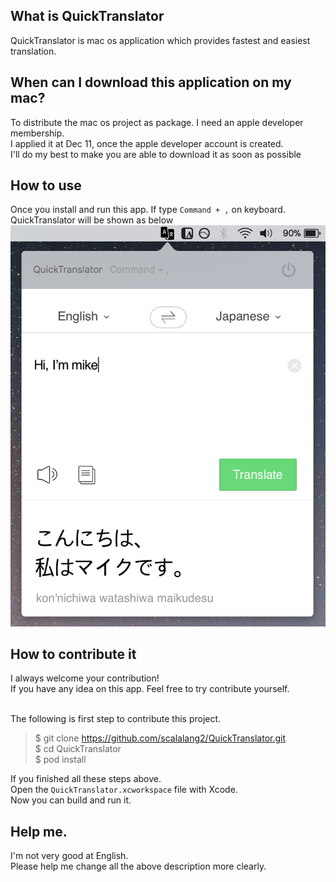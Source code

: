 ## What is QuickTranslator
QuickTranslator is mac os application which provides fastest and easiest translation.

## When can I download this application on my mac?
To distribute the mac os project as package. I need an apple developer membership.<br>
I applied it at Dec 11, once the apple developer account is created.<br>
I'll do my best to make you are able to download it as soon as possible

## How to use
Once you install and run this app. If type `Command + ,` on keyboard.<br>
QuickTranslator will be shown as below<br>
![Quick Translator Screenshot](./docs/images/screenshot.png)

## How to contribute it
I always welcome your contribution!<br>
If you have any idea on this app. Feel free to try contribute yourself.<br><br>

The following is first step to contribute this project.

> $ git clone https://github.com/scalalang2/QuickTranslator.git<br>
> $ cd QuickTranslator<br>
> $ pod install

If you finished all these steps above.<br>
Open the `QuickTranslator.xcworkspace` file with Xcode.<br>
Now you can build and run it.

## Help me.
I'm not very good at English.<br>
Please help me change all the above description more clearly.
